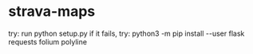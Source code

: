 # strava-maps
try: run python setup.py
if it fails, try: python3 -m pip install --user flask requests folium polyline
